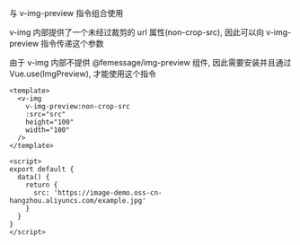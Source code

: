 与 v-img-preview 指令组合使用

v-img 内部提供了一个未经过裁剪的 url 属性(non-crop-src), 因此可以向 v-img-preview 指令传递这个参数

由于 v-img 内部不提供 @femessage/img-preview 组件, 因此需要安装并且通过 Vue.use(ImgPreview), 才能使用这个指令

```vue
<template>
  <v-img
    v-img-preview:non-crop-src
    :src="src"
    height="100"
    width="100"
  />
</template>

<script>
export default {
  data() {
    return {
      src: 'https://image-demo.oss-cn-hangzhou.aliyuncs.com/example.jpg'
    }
  }
}
</script>
```